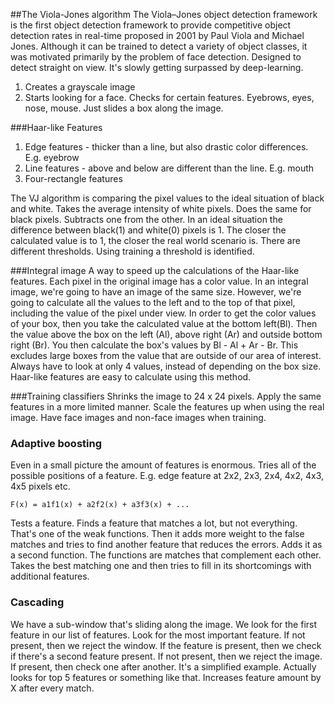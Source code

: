 ##The Viola-Jones algorithm
The Viola–Jones object detection framework is the first object detection framework to 
provide competitive object detection rates in real-time proposed in 2001 by Paul Viola 
and Michael Jones. Although it can be trained to detect a variety of object classes, 
it was motivated primarily by the problem of face detection. Designed to detect straight on view.
It's slowly getting surpassed by deep-learning.

1. Creates a grayscale image
2. Starts looking for a face. Checks for certain features. Eyebrows, eyes, nose, mouse. 
Just slides a box along the image.


###Haar-like Features
1. Edge features - thicker than a line, but also drastic color differences. E.g. eyebrow
2. Line features - above and below are different than the line. E.g. mouth
3. Four-rectangle features 

The VJ algorithm is comparing the pixel values to the ideal situation of black and white. 
Takes the average intensity of white pixels. Does the same for black pixels. 
Subtracts one from the other. In an ideal situation the difference between black(1) and white(0) 
pixels is 1. The closer the calculated value is to 1, the closer the real world scenario is.
There are different thresholds. Using training a threshold is identified.


###Integral image
A way to speed up the calculations of the Haar-like features. Each pixel in the original image
has a color value. In an integral image, we're going to have an image of the same size.
However, we're going to calculate all the values to the left and to the top of that pixel, 
including the value of the pixel under view.
In order to get the color values of your box, then you take the calculated value at the 
bottom left(Bl). Then the value above the box on the left (Al), above right (Ar) and outside
bottom right (Br). You then calculate the box's values by Bl - Al + Ar - Br. This excludes
large boxes from the value that are outside of our area of interest. Always have to look at only
4 values, instead of depending on the box size. Haar-like features are easy to calculate using
this method.


###Training classifiers
Shrinks the image to 24 x 24 pixels. Apply the same features in a more limited manner.
Scale the features up when using the real image. Have face images and non-face images 
when training.


### Adaptive boosting 
Even in a small picture the amount of features is enormous. Tries all of the possible positions
of a feature. E.g. edge feature at 2x2, 2x3, 2x4, 4x2, 4x3, 4x5 pixels etc.

`F(x) = a1f1(x) + a2f2(x) + a3f3(x) + ...`

Tests a feature. Finds a feature that matches a lot, but not everything. 
That's one of the weak functions. Then it adds more weight to the false matches and tries
to find another feature that reduces the errors. Adds it as a second function. The functions
are matches that complement each other. Takes the best matching one and then tries to fill
in its shortcomings with additional features. 


### Cascading
We have a sub-window that's sliding along the image. We look for the first feature in our list
of features. Look for the most important feature. If not present, then we reject the window.
If the feature is present, then we check if there's a second feature present. If not present, 
then we reject the image. If present, then check one after another. It's a simplified example.
Actually looks for top 5 features or something like that. Increases feature amount by X after 
every match.
